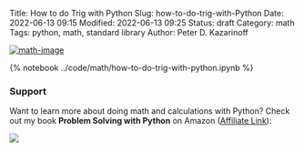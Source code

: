 Title: How to do Trig with Python
Slug: how-to-do-trig-with-Python
Date: 2022-06-13 09:15
Modified: 2022-06-13 09:25
Status: draft
Category: math
Tags: python, math, standard library
Author: Peter D. Kazarinoff

[![math-image]({static}/posts/math/images/math-image.png)]({filename}/posts/math/how-to-do-math-with-python.md)

{% notebook ../code/math/how-to-do-trig-with-python.ipynb %}

### Support

Want to learn more about doing math and calculations with Python? Check out my book **Problem Solving with Python** on Amazon ([Affiliate Link](https://www.amazon.com/gp/product/1693405415/ref=as_li_tl?ie=UTF8&camp=1789&creative=9325&creativeASIN=1693405415&linkCode=as2&tag=peterkazarino-20&linkId=5bae1c66b2fc4f944a352f8826f819d1)):

<a target="_blank"  href="https://www.amazon.com/gp/product/1693405415/ref=as_li_tl?ie=UTF8&camp=1789&creative=9325&creativeASIN=1693405415&linkCode=as2&tag=peterkazarino-20&linkId=14354dd726a3531e49b53451b9af1f80"><img border="0" src="//ws-na.amazon-adsystem.com/widgets/q?_encoding=UTF8&MarketPlace=US&ASIN=1693405415&ServiceVersion=20070822&ID=AsinImage&WS=1&Format=_SL250_&tag=peterkazarino-20" ></a>
